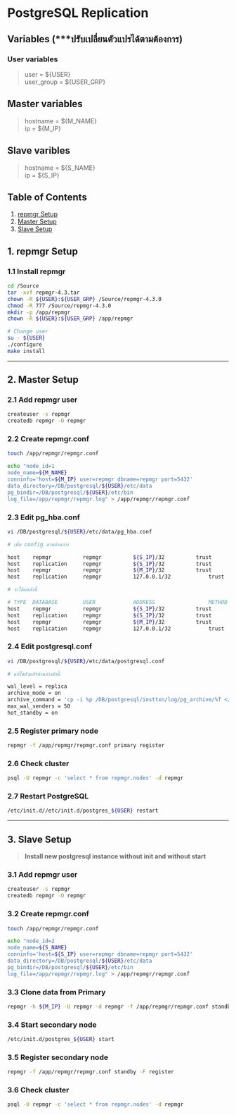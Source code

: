 
# PostgreSQL Replication

## Variables (***ปรับเปลี่ยนตัวแปรได้ตามต้องการ)

### User variables
> user = ${USER}  
> user_group = ${USER_GRP}  

## Master variables
> hostname = ${M_NAME}  
> ip = ${M_IP}  

## Slave varibles
> hostname = ${S_NAME}  
> ip = ${S_IP}



## Table of Contents
1. [repmgr Setup](#1-repmgr-setup)
2. [Master Setup](#2-master-setup)
3. [Slave Setup](#3-slave-setup)


## 1. repmgr Setup
### 1.1 Install repmgr
```bash
cd /Source
tar -xvf repmgr-4.3.tar
chown -R ${USER}:${USER_GRP} /Source/repmgr-4.3.0
chmod -R 777 /Source/repmgr-4.3.0
mkdir -p /app/repmgr
chown -R ${USER}:${USER_GRP} /app/repmgr

# Change user
su - ${USER}
./configure
make install
```

---

## 2. Master Setup

### 2.1 Add repmgr user
```bash
createuser -s repmgr
createdb repmgr -O repmgr
```

### 2.2 Create repmgr.conf
```bash
touch /app/repmgr/repmgr.conf

echo "node_id=1
node_name=${M_NAME}
conninfo='host=${M_IP} user=repmgr dbname=repmgr port=5432'
data_directory=/DB/postgresql/${USER}/etc/data
pg_bindir=/DB/postgresql/${USER}/etc/bin
log_file=/app/repmgr/repmgr.log" > /app/repmgr/repmgr.conf
```

### 2.3 Edit pg_hba.conf
```bash
vi /DB/postgresql/${USER}/etc/data/pg_hba.conf

# เพิ่ม config ตามด้านล่าง

host	repmgr		    repmgr		    ${S_IP}/32		    trust
host	replication	    repmgr		    ${S_IP}/32		    trust
host	repmgr		    repmgr		    ${M_IP}/32		    trust
host    replication   	repmgr      	127.0.0.1/32            trust

# จะได้ผลดังนี้

# TYPE  DATABASE        USER            ADDRESS                 METHOD
host	repmgr		    repmgr		    ${S_IP}/32		    trust
host	replication	    repmgr		    ${S_IP}/32		    trust
host	repmgr		    repmgr		    ${M_IP}/32		    trust
host    replication   	repmgr      	127.0.0.1/32            trust
```

### 2.4 Edit postgresql.conf
```bash
vi /DB/postgresql/${USER}/etc/data/postgresql.conf

# แก้ไขตัวแปรด้านล่างดังนี้

wal_level = replica
archive_mode = on
archive_command = 'cp -i %p /DB/postgresql/insttxn/log/pg_archive/%f </dev/null'
max_wal_senders = 50
hot_standby = on
```

### 2.5 Register primary node
```bash
repmgr -f /app/repmgr/repmgr.conf primary register
```

### 2.6 Check cluster
```bash
psql -U repmgr -c 'select * from repmgr.nodes' -d repmgr
```

### 2.7 Restart PostgreSQL
```bash
/etc/init.d//etc/init.d/postgres_${USER} restart
```
---

## 3. Slave Setup
> **Install new postgresql instance without init and without start**

### 3.1 Add repmgr user
```bash
createuser -s repmgr
createdb repmgr -O repmgr
```

### 3.2 Create repmgr.conf
```bash
touch /app/repmgr/repmgr.conf

echo "node_id=2
node_name=${S_NAME}
conninfo='host=${S_IP} user=repmgr dbname=repmgr port=5432'
data_directory=/DB/postgresql/${USER}/etc/data
pg_bindir=/DB/postgresql/${USER}/etc/bin
log_file=/app/repmgr/repmgr.log" > /app/repmgr/repmgr.conf
```

### 3.3 Clone data from Primary
```bash
repmgr -h ${M_IP} -U repmgr -d repmgr -f /app/repmgr/repmgr.conf standby clone
```

### 3.4 Start secondary node
```bash
/etc/init.d/postgres_${USER} start
```

### 3.5 Register secondary node
```bash
repmgr -f /app/repmgr/repmgr.conf standby -F register
```

### 3.6 Check cluster
```bash
psql -U repmgr -c 'select * from repmgr.nodes' -d repmgr
```